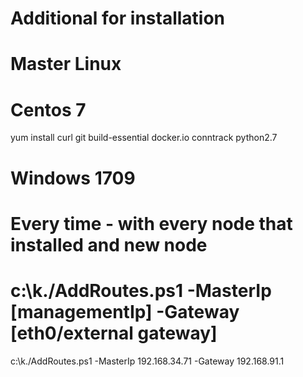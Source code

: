 # Additional for installation
# Master Linux
# Centos 7
yum install curl git build-essential docker.io conntrack python2.7

# Windows 1709
# Every time - with every node that installed and new node
# c:\k\./AddRoutes.ps1 -MasterIp [managementIp] -Gateway [eth0/external gateway]
c:\k\./AddRoutes.ps1 -MasterIp 192.168.34.71 -Gateway 192.168.91.1